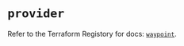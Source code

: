 # `provider`

Refer to the Terraform Registory for docs: [`waypoint`](https://registry.terraform.io/providers/hashicorp/waypoint/0.1.0/docs).
